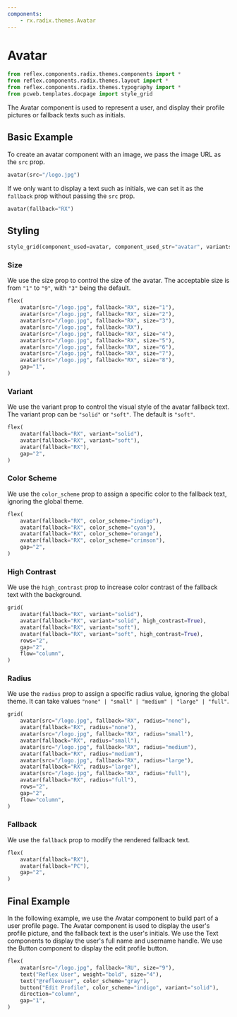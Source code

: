 ```yaml
---
components:
    - rx.radix.themes.Avatar
---
```

# Avatar

```python exec
from reflex.components.radix.themes.components import *
from reflex.components.radix.themes.layout import *
from reflex.components.radix.themes.typography import *
from pcweb.templates.docpage import style_grid
```

The Avatar component is used to represent a user, and display their profile pictures or fallback texts such as initials.

## Basic Example

To create an avatar component with an image, we pass the image URL as the `src` prop.

```python demo
avatar(src="/logo.jpg")
```

If we only want to display a text such as initials, we can set it as the `fallback` prop without passing the `src` prop.

```python demo
avatar(fallback="RX")
```

## Styling

```python eval
style_grid(component_used=avatar, component_used_str="avatar", variants=["solid", "soft"], fallback="RX")
```

### Size

We use the size prop to control the size of the avatar. The acceptable size is from `"1"` to `"9"`, with `"3"` being the default.

```python demo
flex(
    avatar(src="/logo.jpg", fallback="RX", size="1"),
    avatar(src="/logo.jpg", fallback="RX", size="2"),
    avatar(src="/logo.jpg", fallback="RX", size="3"),
    avatar(src="/logo.jpg", fallback="RX"),
    avatar(src="/logo.jpg", fallback="RX", size="4"),
    avatar(src="/logo.jpg", fallback="RX", size="5"),
    avatar(src="/logo.jpg", fallback="RX", size="6"),
    avatar(src="/logo.jpg", fallback="RX", size="7"),
    avatar(src="/logo.jpg", fallback="RX", size="8"),
    gap="1",
)
```

### Variant

We use the variant prop to control the visual style of the avatar fallback text. The variant prop can be `"solid"` or `"soft"`. The default is `"soft"`.

```python demo
flex(
    avatar(fallback="RX", variant="solid"),
    avatar(fallback="RX", variant="soft"),
    avatar(fallback="RX"),
    gap="2",
)
```

### Color Scheme

We use the `color_scheme` prop to assign a specific color to the fallback text, ignoring the global theme.

```python demo
flex(
    avatar(fallback="RX", color_scheme="indigo"),
    avatar(fallback="RX", color_scheme="cyan"),
    avatar(fallback="RX", color_scheme="orange"),
    avatar(fallback="RX", color_scheme="crimson"),
    gap="2",
)
```

### High Contrast

We use the `high_contrast` prop to increase color contrast of the fallback text with the background.

```python demo
grid(
    avatar(fallback="RX", variant="solid"),
    avatar(fallback="RX", variant="solid", high_contrast=True),
    avatar(fallback="RX", variant="soft"),
    avatar(fallback="RX", variant="soft", high_contrast=True),
    rows="2",
    gap="2",
    flow="column",
)
```

### Radius

We use the `radius` prop to assign a specific radius value, ignoring the global theme. It can take values `"none" | "small" | "medium" | "large" | "full"`.

```python demo
grid(
    avatar(src="/logo.jpg", fallback="RX", radius="none"),
    avatar(fallback="RX", radius="none"),
    avatar(src="/logo.jpg", fallback="RX", radius="small"),
    avatar(fallback="RX", radius="small"),
    avatar(src="/logo.jpg", fallback="RX", radius="medium"),
    avatar(fallback="RX", radius="medium"),
    avatar(src="/logo.jpg", fallback="RX", radius="large"),
    avatar(fallback="RX", radius="large"),
    avatar(src="/logo.jpg", fallback="RX", radius="full"),
    avatar(fallback="RX", radius="full"),
    rows="2",
    gap="2",
    flow="column",
)
```

### Fallback

We use the `fallback` prop to modify the rendered fallback text.

```python demo
flex(
    avatar(fallback="RX"),
    avatar(fallback="PC"),
    gap="2",
)
```

## Final Example

In the following example, we use the Avatar component to build part of a user profile page. The Avatar component is used to display the user's profile picture, and the fallback text is the user's initials. We use the Text components to display the user's full name and username handle. We use the Button component to display the edit profile button.

```python demo
flex(
    avatar(src="/logo.jpg", fallback="RU", size="9"),
    text("Reflex User", weight="bold", size="4"),
    text("@reflexuser", color_scheme="gray"),
    button("Edit Profile", color_scheme="indigo", variant="solid"),
    direction="column",
    gap="1",
)
```
